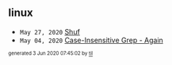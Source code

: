 ## linux


* <code>May 27, 2020</code> [Shuf](2020-05-27T05-20-57-shuf.md)
* <code>May 04, 2020</code> [Case-Insensitive Grep - Again](2020-05-04T11-44-37-case-insensitive-grep---again.md)

<sup><sub>generated 3 Jun 2020 07:45:02 by <a href='https://github.com/senorprogrammer/til'>til</a></sub></sup>
